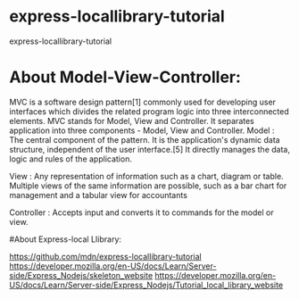 # express-locallibrary-tutorial
express-locallibrary-tutorial
# About Model-View-Controller:

MVC is a software design pattern[1] commonly used for developing user interfaces which divides the related program logic into three interconnected elements. 
MVC stands for Model, View and Controller. 
It separates application into three components - Model, View and Controller. 
Model : The central component of the pattern. It is the application's dynamic data structure, independent of the user interface.[5] It directly manages the data, logic and rules of the application.

View : Any representation of information such as a chart, diagram or table. Multiple views of the same information are possible, such as a bar chart for management and a tabular view for accountants

Controller : Accepts input and converts it to commands for the model or view.

#About Express-local LIibrary:

https://github.com/mdn/express-locallibrary-tutorial
https://developer.mozilla.org/en-US/docs/Learn/Server-side/Express_Nodejs/skeleton_website
https://developer.mozilla.org/en-US/docs/Learn/Server-side/Express_Nodejs/Tutorial_local_library_website

